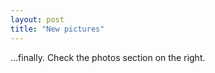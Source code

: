 ```yaml
---
layout: post
title: "New pictures"
---
```


...finally. Check the photos section on the right.

